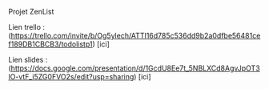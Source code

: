 Projet ZenList

Lien trello : (https://trello.com/invite/b/Og5ylech/ATTI16d785c536dd9b2a0dfbe56481cef189DB1CBCB3/todolistp1) [ici]

Lien slides : (https://docs.google.com/presentation/d/1GcdU8Ee7t_5NBLXCd8AgvJpOT3lO-vtF_i5ZG0FVO2s/edit?usp=sharing) [ici]


